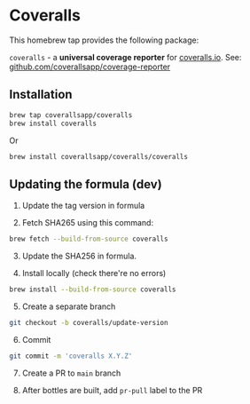 # Coveralls

This homebrew tap provides the following package:

`coveralls` - a **universal coverage reporter** for [coveralls.io](https://coveralls.io). See: [github.com/coverallsapp/coverage-reporter](https://github.com/coverallsapp/coverage-reporter)

## Installation

```bash
brew tap coverallsapp/coveralls
brew install coveralls
```

Or

```bash
brew install coverallsapp/coveralls/coveralls
```

## Updating the formula (dev)

1. Update the tag version in formula

2. Fetch SHA265 using this command:

```bash
brew fetch --build-from-source coveralls
```

3. Update the SHA256 in formula.

4. Install locally (check there're no errors)

```bash
brew install --build-from-source coveralls
```

5. Create a separate branch

```bash
git checkout -b coveralls/update-version
```

6. Commit

```bash
git commit -m 'coveralls X.Y.Z'
```

7. Create a PR to `main` branch

8. After bottles are built, add `pr-pull` label to the PR
